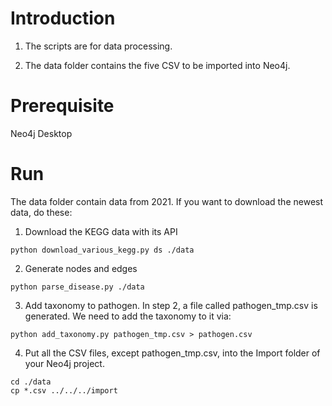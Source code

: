

# Introduction


1. The scripts are for data processing.

  

2. The data folder contains the five CSV to be imported into Neo4j.

  

  

# Prerequisite

Neo4j Desktop
  

# Run

The data folder contain data from 2021. If you want to download the newest data, do these:
  
1. Download the KEGG data with its API
```console
python download_various_kegg.py ds ./data
```
 
2. Generate nodes and edges
```console
python parse_disease.py ./data
```
3. Add taxonomy to pathogen. In step 2, a file called pathogen_tmp.csv is generated. We need to add the taxonomy to it via:

```console
python add_taxonomy.py pathogen_tmp.csv > pathogen.csv
```

4. Put all the CSV files, except pathogen_tmp.csv, into the Import folder of your Neo4j project. 

```console
cd ./data
cp *.csv ../../../import
```
